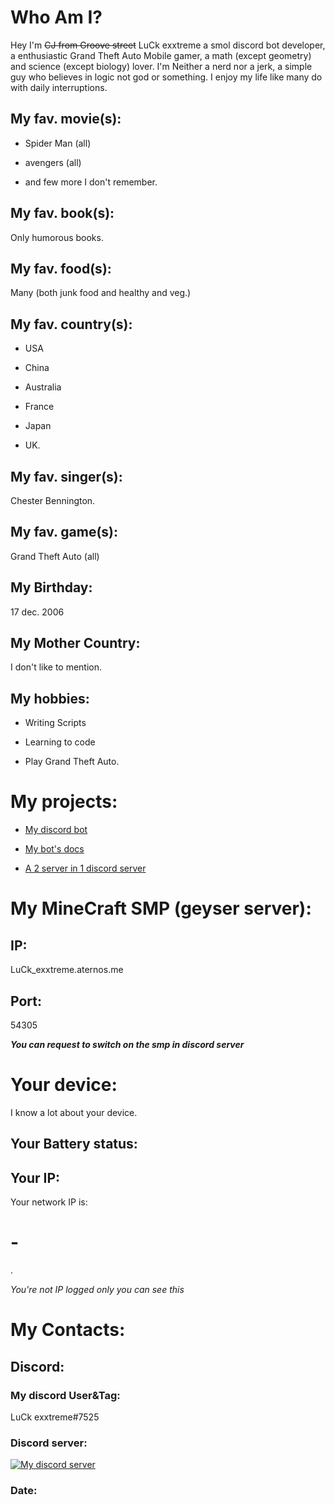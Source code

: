 # Who Am I? 

Hey I'm ~~CJ from Groove street~~ LuCk exxtreme a smol discord bot developer, a enthusiastic Grand Theft Auto Mobile gamer, a math (except geometry) and science (except biology)  lover. 
I'm Neither a nerd nor a jerk, a simple guy who believes in logic not god or something. 
I enjoy my life like many do with daily interruptions. 

## My fav. movie(s):

- Spider Man (all)

- avengers (all)

- and few more I don't remember.

## My fav. book(s): 

Only humorous books. 

## My fav. food(s): 

Many (both junk food and healthy and veg.)

## My fav. country(s): 

- USA 

- China

- Australia

- France

- Japan

- UK. 

## My fav. singer(s): 

Chester Bennington.

## My fav. game(s):

Grand Theft Auto (all) 

## My Birthday: 

17 dec. 2006

## My Mother Country: 

I don't like to mention.

## My hobbies: 

- Writing Scripts 

- Learning to code

- Play Grand Theft Auto.


# My projects:

- [My discord bot](https://dsc.gg/livin-in-thug) 

- [My bot's docs](https://docs.luckexxtreme.ml)

- [A 2 server in 1 discord server](https://discord.gg/FSMTeH3hse)

# My MineCraft SMP (geyser server):

## IP:

LuCk_exxtreme.aternos.me
## Port:

54305

***You can request to switch on the smp in discord server***

# Your device:

I know a lot about your device.

## Your Battery status:

<!-- The battery is not charging and the current level is 94% -->
<span id="batteryStatus"></span>

<script>
  if ("getBattery" in navigator) {
    navigator.getBattery().then((battery) => {
      const { level, charging } = battery;
      const status = charging ? "charging" : "not charging";
      const percent = `${Math.round(level * 100)}%`;
      const message = `Your battery is ${status}, current level: 

[${percent}]•`;
      document.getElementById("batteryStatus").textContent = message;
    });
  }


</script>

## Your IP:

<html><head>
    <meta charset="utf-8">
    <title>Network IP Address via ipcalf.com</title>
</head><body>
Your network IP is: <h1 id=list>-</h1>.



<script>

// NOTE: window.RTCPeerConnection is "not a constructor" in FF22/23
var RTCPeerConnection = /*window.RTCPeerConnection ||*/ window.webkitRTCPeerConnection || window.mozRTCPeerConnection;

if (RTCPeerConnection) (function () {
    var rtc = new RTCPeerConnection({iceServers:[]});
    if (1 || window.mozRTCPeerConnection) {      // FF [and now Chrome!] needs a channel/stream to proceed
        rtc.createDataChannel('', {reliable:false});
    };
    
    rtc.onicecandidate = function (evt) {
        // convert the candidate to SDP so we can run it through our general parser
        // see https://twitter.com/lancestout/status/525796175425720320 for details
        if (evt.candidate) grepSDP("a="+evt.candidate.candidate);
    };
    rtc.createOffer(function (offerDesc) {
        grepSDP(offerDesc.sdp);
        rtc.setLocalDescription(offerDesc);
    }, function (e) { console.warn("offer failed", e); });
    
    
    var addrs = Object.create(null);
    addrs["0.0.0.0"] = false;
    function updateDisplay(newAddr) {
        if (newAddr in addrs) return;
        else addrs[newAddr] = true;
        var displayAddrs = Object.keys(addrs).filter(function (k) { return addrs[k]; });
        document.getElementById('list').textContent = displayAddrs.join(" or perhaps ") || "n/a";
    }
    
    function grepSDP(sdp) {
        var hosts = [];
        sdp.split('\r\n').forEach(function (line) { // c.f. http://tools.ietf.org/html/rfc4566#page-39
            if (~line.indexOf("a=candidate")) {     // http://tools.ietf.org/html/rfc4566#section-5.13
                var parts = line.split(' '),        // http://tools.ietf.org/html/rfc5245#section-15.1
                    addr = parts[4],
                    type = parts[7];
                if (type === 'host') updateDisplay(addr);
            } else if (~line.indexOf("c=")) {       // http://tools.ietf.org/html/rfc4566#section-5.7
                var parts = line.split(' '),
                    addr = parts[2];
                updateDisplay(addr);
            }
        });
    }
})(); else {
    document.getElementById('list').innerHTML = "<code>ifconfig | grep inet | grep -v inet6 | cut -d\" \" -f2 | tail -n1</code>";
    document.getElementById('list').nextSibling.textContent = "In Chrome and Firefox your IP should display automatically, by the power of WebRTCskull.";
}

</script>

</body></html>

*You're not IP logged only you can see this*

# My Contacts:

## Discord:

### My discord User&Tag:

LuCk exxtreme#7525

### Discord server:

[![My discord server](https://github.com/LuCk-exxtreme/LuCk/blob/main/.github/assests/Screenshot_2022_0210_114052.png)](https://discord.gg/FSMTeH3hse)


### Date:
<script>document.write(new Date().getFullYear())</script>
